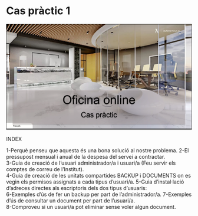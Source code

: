 # Cas pràctic 1
 ![](Titol.png)

INDEX


1-Perquè penseu que aquesta és una bona solució al nostre problema.	
2-El pressupost mensual i anual de la despesa del servei a contractar.	
3-Guia de creació de l’usuari administrador/a i usuari/a (Feu servir els comptes de correu de l’Institut).	
4-Guia de creació de les unitats compartides BACKUP i DOCUMENTS on es vegin els permisos assignats a cada tipus d’usuari/a.	
5-Guia d’instal·lació d’adreces directes als escriptoris dels dos tipus d’usuaris:	
6-Exemples d’ús de fer un backup per part de l’administrador/a.	
7-Exemples d’ús de consultar un document per part de l’usuari/a.	
8-Comproveu si un usuari/a pot eliminar sense voler algun document.	
